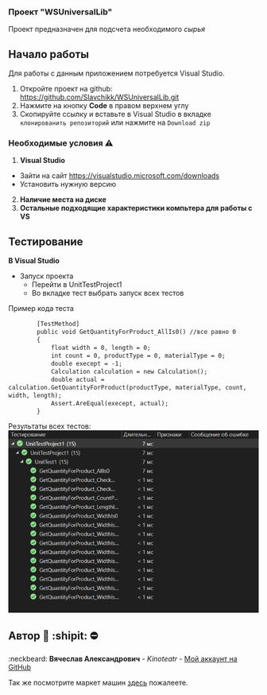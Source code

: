 ### Проект "WSUniversalLib" 

Проект предназначен для подсчета необходимого  <i>сырья</i>


## Начало работы

Для работы с данным приложением потребуется Visual Studio.
1. Откройте проект на github: https://github.com/Slavchikk/WSUniversalLib.git
2. Нажмите на кнопку <B>Code</B> в правом верхнем углу
3. Скопируйте ссылку и вставьте в Visual Studio в вкладке `клонированить репозиторий` или нажмите на `Download zip`


### Необходимые условия :warning:

1. <B>Visual Studio</B>
  + Зайти на сайт https://visualstudio.microsoft.com/downloads
  + Установить нужную версию
2. <B>Наличие места на диске</B>
3. <B>Остальные подходящие характеристики компьтера для работы с VS</B>


## Тестирование

<b>В Visual Studio</b>
+ Запуск проекта
  + Перейти в UnitTestProject1
  + Во вкладке тест выбрать запуск всех тестов
  
Пример кода теста
```
        [TestMethod]
        public void GetQuantityForProduct_AllIs0() //все равно 0
        {
            float width = 0, length = 0;
            int count = 0, productType = 0, materialType = 0;
            double execept = -1;
            Calculation calculation = new Calculation();
            double actual = calculation.GetQuantityForProduct(productType, materialType, count, width, length);
            Assert.AreEqual(execept, actual);
        }
```
 Результаты всех тестов:
![img](https://github.com/Slavchikk/WSUniversalLib/blob/master/all.png)
## Автор :underage: :shipit: :no_entry:

 :neckbeard: **Вячеслав Александрович** - *Kinoteatr* - [Мой аккаунт на GitHub](https://github.com/Slavchikk)

Так же посмотрите маркет машин [здесь](https://github.com/Slavchikk/CarsProject) пожалеете.



<!--
**Slavchikk/Slavchikk** is a ✨ _special_ ✨ repository because its `README.md` (this file) appears on your GitHub profile.

Here are some ideas to get you started:

- 🔭 I’m currently working on ...
- 🌱 I’m currently learning ...
- 👯 I’m looking to collaborate on ...
- 🤔 I’m looking for help with ...
- 💬 Ask me about ...
- 📫 How to reach me: ...
- 😄 Pronouns: ...
- ⚡ Fun fact: ...
-->
